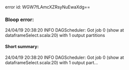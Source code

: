 error id: WGW7fLAmcXZRsyNuEwaXdg==
### Bloop error:

24/04/19 20:38:20 INFO DAGScheduler: Got job 0 (show at dataframeSelect.scala:20) with 1 output partitions
#### Short summary: 

24/04/19 20:38:20 INFO DAGScheduler: Got job 0 (show at dataframeSelect.scala:20) with 1 output part...